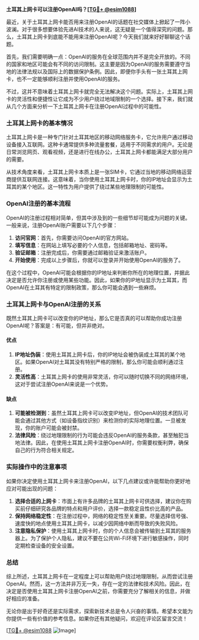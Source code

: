 **土耳其上网卡可以注册OpenAI吗？[[TG💪+ @esim1088](https://t.me/s/esim1088)]**

最近，关于土耳其上网卡能否用来注册OpenAI的话题在社交媒体上掀起了一阵小波澜。对于很多想要体验先进AI技术的人来说，这无疑是一个值得深究的问题。那么，土耳其上网卡到底能不能用来注册OpenAI呢？今天我们就来好好聊聊这个话题。

首先，我们需要明确一点：OpenAI的服务在全球范围内并不是完全开放的。不同的国家和地区可能会有不同的访问限制。这主要是因为OpenAI的服务需要遵守当地的法律法规以及国际上的数据保护条例。因此，即便你手头有一张土耳其上网卡，也不一定能够顺利注册并使用OpenAI的服务。

不过，这并不意味着土耳其上网卡就完全无法解决这个问题。实际上，土耳其上网卡的灵活性和便捷性让它成为不少用户绕过地域限制的一个选择。接下来，我们就从几个方面来分析一下土耳其上网卡在注册OpenAI过程中的可能性。

### 土耳其上网卡的基本情况

土耳其上网卡是一种专门针对土耳其地区的移动网络服务卡，它允许用户通过移动设备接入互联网。这种卡通常提供多种流量套餐，适用于不同需求的用户。无论是日常浏览网页、观看视频，还是进行在线办公，土耳其上网卡都能满足大部分用户的需要。

从技术角度来看，土耳其上网卡本质上是一张SIM卡，它通过当地的移动网络运营商提供互联网连接。这意味着，当你使用土耳其上网卡时，你的IP地址会显示为土耳其的某个地区。这一特性为用户提供了绕过某些地理限制的可能性。

### OpenAI注册的基本流程

OpenAI的注册过程相对简单，但其中涉及到的一些细节却可能成为问题的关键。一般来说，注册OpenAI账户需要以下几个步骤：

1. **访问官网**：首先，你需要访问OpenAI的官方网站。
2. **填写信息**：在网站上填写必要的个人信息，包括邮箱地址、密码等。
3. **验证邮箱**：注册完成后，你需要通过邮箱验证来激活账户。
4. **开始使用**：完成以上步骤后，你就可以登录并开始使用OpenAI的服务了。

在这个过程中，OpenAI可能会根据你的IP地址来判断你所在的地理位置，并据此决定是否允许你注册或使用某些功能。因此，如果你的IP地址显示为土耳其，而OpenAI在土耳其有特定的限制政策，那么你可能会遇到一些麻烦。

### 土耳其上网卡与OpenAI注册的关系

既然土耳其上网卡可以改变你的IP地址，那么它是否真的可以帮助你成功注册OpenAI呢？答案是：有可能，但并非绝对。

#### 优点
1. **IP地址伪装**：使用土耳其上网卡后，你的IP地址会被伪装成土耳其的某个地区。如果OpenAI对土耳其没有特别严格的限制，那么你可能会顺利通过注册。
2. **灵活性高**：土耳其上网卡的使用非常灵活，你可以随时切换不同的网络环境，这对于尝试注册OpenAI来说是一个优势。

#### 缺点
1. **可能被检测到**：虽然土耳其上网卡可以改变IP地址，但OpenAI的技术团队可能会通过其他方式（如设备指纹识别）来检测你的实际地理位置。一旦被发现，你的账户可能会被封禁。
2. **法律风险**：绕过地理限制的行为可能会违反OpenAI的服务条款，甚至触犯当地法律。因此，在使用土耳其上网卡注册OpenAI时，你需要权衡利弊，确保自己的行为符合相关规定。

### 实际操作中的注意事项

如果你决定使用土耳其上网卡来注册OpenAI，以下几点建议或许能帮助你更好地应对可能出现的问题：

1. **选择合适的上网卡**：市面上有许多品牌的土耳其上网卡可供选择，建议你在购买前仔细研究各品牌的特点和用户评价，选择一款稳定且性价比高的产品。
2. **保持网络稳定性**：在注册过程中，网络的稳定性至关重要。尽量选择信号强、速度快的地点使用土耳其上网卡，以减少因网络中断而导致的失败风险。
3. **注意隐私保护**：使用土耳其上网卡时，你的个人信息会被传输到土耳其的服务器上。为了保护个人隐私，建议不要在公共Wi-Fi环境下进行敏感操作，同时定期检查设备的安全设置。

### 总结

综上所述，土耳其上网卡在一定程度上可以帮助用户绕过地理限制，从而尝试注册OpenAI。然而，这一方法并非万无一失，存在一定的法律和技术风险。因此，在决定是否使用土耳其上网卡注册OpenAI之前，你需要充分了解相关的信息，并做好相应的准备。

无论你是出于好奇还是实际需求，探索新技术总是令人兴奋的事情。希望本文能为你提供一些有价值的参考信息。如果你还有其他疑问，欢迎在评论区留言交流！

[[TG💪+ @esim1088](https://t.me/s/esim1088) ![Image](https://i.postimg.cc/4NQfJmqS/Snipaste-2025-05-13-00-14-12.png)]